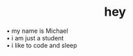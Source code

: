 <h1 align="Center"> hey </h1>

• my name is Michael <br>
• i am just a student <br>
• i like to code and sleep <br>

